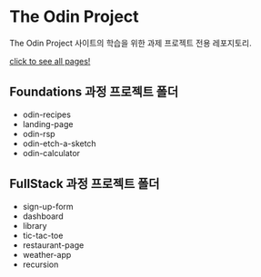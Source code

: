 # The Odin Project


The Odin Project 사이트의 학습을 위한 과제 프로젝트 전용 레포지토리.


[click to see all pages!](https://jiwoo-yoo.github.io/The-Odin-Project/)



## Foundations 과정 프로젝트 폴더

- odin-recipes
- landing-page
- odin-rsp
- odin-etch-a-sketch
- odin-calculator

## FullStack 과정 프로젝트 폴더

- sign-up-form
- dashboard
- library
- tic-tac-toe
- restaurant-page
- weather-app
- recursion